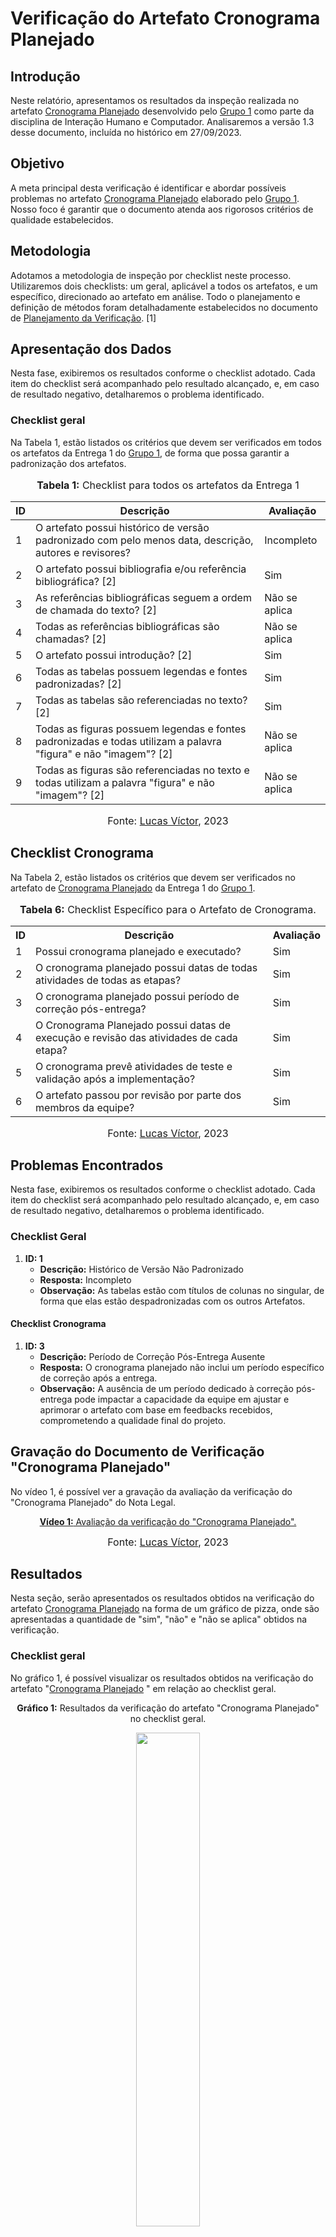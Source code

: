 # Verificação do Artefato Cronograma Planejado

## Introdução

Neste relatório, apresentamos os resultados da inspeção realizada no artefato [Cronograma Planejado](https://github.com/Interacao-Humano-Computador/2023.2-NotaLegal/blob/main/docs/planejamento%20do%20projeto/cronograma_planejado.md) desenvolvido pelo [Grupo 1](https://github.com/Interacao-Humano-Computador/2023.2-NotaLegal/tree/main) como parte da disciplina de Interação Humano e Computador. Analisaremos a versão 1.3 desse documento, incluída no histórico em 27/09/2023.

## Objetivo

A meta principal desta verificação é identificar e abordar possíveis problemas no artefato [Cronograma Planejado](https://github.com/Interacao-Humano-Computador/2023.2-NotaLegal/blob/main/docs/planejamento%20do%20projeto/cronograma_planejado.md)   elaborado pelo [Grupo 1](https://github.com/Interacao-Humano-Computador/2023.2-NotaLegal/tree/main). Nosso foco é garantir que o documento atenda aos rigorosos critérios de qualidade estabelecidos.

## Metodologia

Adotamos a metodologia de inspeção por checklist neste processo. Utilizaremos dois checklists: um geral, aplicável a todos os artefatos, e um específico, direcionado ao artefato em análise. Todo o planejamento e definição de métodos foram detalhadamente estabelecidos no documento de [Planejamento da Verificação](https://github.com/Interacao-Humano-Computador/2023.2-NotaLegal/blob/main/docs/verificacao/Grupo%202/Entrega%201/planejamento-verificacao.md#planejamento-da-verifica%C3%A7%C3%A3o-da-etapa-1-do-grupo-2). [1]



## Apresentação dos Dados

Nesta fase, exibiremos os resultados conforme o checklist adotado. Cada item do checklist será acompanhado pelo resultado alcançado, e, em caso de resultado negativo, detalharemos o problema identificado.

### Checklist geral

Na Tabela 1, estão listados os critérios que devem ser verificados em todos os artefatos da Entrega 1 do [Grupo 1](https://github.com/Interacao-Humano-Computador/2023.2-NotaLegal/tree/main), de forma que possa garantir a padronização dos artefatos.


<div align="center">
<font size="3"><p style="text-align: center"><b>Tabela 1:</b> Checklist para todos os artefatos da Entrega 1</p></font>

<table>
  <thead>
    <tr>
      <th>ID</th>
      <th>Descrição</th>
      <th>Avaliação</th>
    </tr>
  </thead>
  <tbody>
    <tr>
      <td>1</td>
      <td>O artefato possui histórico de versão padronizado com pelo menos data, descrição, autores e revisores?</td>
      <td>Incompleto</td>
    </tr>
    <tr>
      <td>2</td>
      <td>O artefato possui bibliografia e/ou referência bibliográfica? [2]</td>
      <td>Sim</td>
    </tr>
    <tr>
      <td>3</td>
      <td>As referências bibliográficas seguem a ordem de chamada do texto? [2]</td>
      <td>Não se aplica</td>
    </tr>
    <tr>
      <td>4</td>
      <td>Todas as referências bibliográficas são chamadas? [2]</td>
      <td>Não se aplica</td>
    </tr>
    <tr>
      <td>5</td>
      <td>O artefato possui introdução? [2]</td>
      <td>Sim</td>
    </tr>
    <tr>
      <td>6</td>
      <td>Todas as tabelas possuem legendas e fontes padronizadas? [2]</td>
      <td>Sim</td>
    </tr>
    <tr>
      <td>7</td>
      <td>Todas as tabelas são referenciadas no texto? [2]</td>
      <td>Sim</td>
    </tr>
    <tr>
      <td>8</td>
      <td>Todas as figuras possuem legendas e fontes padronizadas e todas utilizam a palavra "figura" e não "imagem"? [2]</td>
      <td>Não se aplica</td>
    </tr>
    <tr>
      <td>9</td>
      <td>Todas as figuras são referenciadas no texto e todas utilizam a palavra "figura" e não "imagem"? [2]</td>
      <td>Não se aplica</td>
    </tr>
</table>

<font size="3"><p style="text-align: center">Fonte: <a href="https://github.com/Lucas13032003">Lucas Víctor</a>, 2023</p></font>
</div>

## Checklist Cronograma

Na Tabela 2, estão listados os critérios que devem ser verificados no artefato de [Cronograma Planejado](https://github.com/Interacao-Humano-Computador/2023.2-NotaLegal/blob/main/docs/planejamento%20do%20projeto/cronograma_planejado.md)  da Entrega 1 do [Grupo 1](https://github.com/Interacao-Humano-Computador/2023.2-NotaLegal/tree/main).


<div align="center">
  <font size="3"><p style="text-align: center"><b>Tabela 6:</b> Checklist Específico para o Artefato de Cronograma.</p></font>

  <table>
    <tr>
      <th>ID</th>
      <th>Descrição</th>
      <th>Avaliação</th>
    </tr>
    <tr>
      <td>1</td>
      <td>Possui cronograma planejado e executado?</td>
      <td>Sim</td>
    </tr>
    <tr>
      <td>2</td>
      <td> O cronograma planejado possui datas de todas atividades de todas as etapas?</td>
      <td>Sim</td>
    </tr>
    <tr>
      <td>3</td>
      <td>O cronograma planejado possui período de correção pós-entrega?</td>
      <td>Sim</td>
    </tr>
    <tr>
      <td>4</td>
      <td>O Cronograma Planejado possui datas de execução e revisão das atividades de cada etapa?</td>
      <td>Sim</td>
    </tr>
    <tr>
      <td>5</td>
      <td>O cronograma prevê atividades de teste e validação após a implementação?</td>
      <td>Sim</td>
    </tr>
    <tr>
      <td>6</td>
      <td>O artefato passou por revisão por parte dos membros da equipe?</td>
      <td>Sim</td>
    </tr>
  </table>

<font size="3"><p style="text-align: center">Fonte: <a href="https://github.com/Lucas13032003">Lucas Víctor</a>, 2023</p></font>

</div>

## Problemas Encontrados

Nesta fase, exibiremos os resultados conforme o checklist adotado. Cada item do checklist será acompanhado pelo resultado alcançado, e, em caso de resultado negativo, detalharemos o problema identificado.


### Checklist Geral


1. **ID: 1**
   - **Descrição:** Histórico de Versão Não Padronizado
   - **Resposta:** Incompleto
   - **Observação:** As tabelas estão com títulos de colunas no singular, de forma que elas estão despadronizadas com os outros Artefatos.

#### Checklist Cronograma

1. **ID: 3**
   - **Descrição:** Período de Correção Pós-Entrega Ausente
   - **Resposta:** O cronograma planejado não inclui um período específico de correção após a entrega.
   - **Observação:** A ausência de um período dedicado à correção pós-entrega pode impactar a capacidade da equipe em ajustar e aprimorar o artefato com base em feedbacks recebidos, comprometendo a qualidade final do projeto.


## Gravação do Documento de Verificação "Cronograma Planejado"

No vídeo 1, é possível ver a gravação da avaliação da verificação do "Cronograma Planejado" do Nota Legal.

<div align="center">
  
<p style="text-align: center"><a href="#" target="blanket"><b>Vídeo 1:</b> Avaliação da verificação do "Cronograma Planejado".</a></p>



<font size="3"><p style="text-align: center">Fonte: <a href="https://github.com/Lucas13032003">Lucas Víctor</a>, 2023</p></font>

</div>

## Resultados

Nesta seção, serão apresentados os resultados obtidos na verificação do artefato [Cronograma Planejado](https://github.com/Interacao-Humano-Computador/2023.2-NotaLegal/blob/main/docs/planejamento%20do%20projeto/cronograma_planejado.md)  na forma de um gráfico de pizza, onde são apresentadas a quantidade de "sim", "não" e "não se aplica" obtidos na verificação.

### Checklist geral

No gráfico 1, é possível visualizar os resultados obtidos na verificação do artefato "[Cronograma Planejado](https://github.com/Interacao-Humano-Computador/2023.2-NotaLegal/blob/main/docs/planejamento%20do%20projeto/cronograma_planejado.md) " em relação ao checklist geral.

<div align="center">
  <p><b>Gráfico 1:</b> Resultados da verificação do artefato "Cronograma Planejado" no checklist geral.</p>

  <img src="" style="width: 45%;">

<font size="3"><p style="text-align: center">Fonte: <a href="https://github.com/Lucas13032003">Lucas Víctor</a>, 2023</p></font>
</div>

### Checklist específico

No gráfico 2, é possível visualizar os resultados obtidos na verificação do artefato "[Cronograma Planejado](https://github.com/Interacao-Humano-Computador/2023.2-NotaLegal/blob/main/docs/planejamento%20do%20projeto/cronograma_planejado.md)  " em relação ao checklist específico.

<div align="center">
  <p><b>Gráfico 2:</b> Resultados da verificação do artefato "Cronograma Planejado" no checklist específico.</p>

  <img src="" style="width: 45%;">

<font size="3"><p style="text-align: center">Fonte: <a href="https://github.com/Lucas13032003">Lucas Víctor</a>, 2023</p></font>

</div>

### Conclusão

A verificação identificou alguns pontos que requerem atenção e melhorias no artefato [Cronograma Planejado](https://github.com/Interacao-Humano-Computador/2023.2-NotaLegal/blob/main/docs/planejamento%20do%20projeto/cronograma_planejado.md)  elaborado pelo [Grupo 1](https://github.com/Interacao-Humano-Computador/2023.2-NotaLegal/tree/main). Recomenda-se uma revisão e ajustes conforme os problemas relatados.


## Referências Bibliográficas

> [1] FAGAN, Michael E. Design and Code Inspections to Reduce Errors in Program Development. 1976.

> [2] Normas ABNT: 2023. Disponível em: https://www.normasabnt.org/normas-abnt-2023/. Acesso em: 18 de novembro de 2023.

## Bibliografia
>
> VICTOR, Lucas. [Planejamento da Verificação](https://github.com/Interacao-Humano-Computador/2023.2-NotaLegal/blob/main/docs/verificacao/Grupo-01/Entrega-01/planejamento-verificacao-e1-grupo1.md), GAMA, FGA, 2023. Acesso em: 28 de novembro de 2023.
>
> Nota Legal. [Cronograma Planejado](https://github.com/Interacao-Humano-Computador/2023.2-NotaLegal/blob/main/docs/planejamento%20do%20projeto/cronograma_planejado.md) , FGA, GAMA, 2023. Acesso em: 28 de novembro de 2023.

## Histórico de Versões

| Versão | Data   | Descrição     | Autor     |  Revisor        |
| :----: | ------ | ------------- | --------- | :-------------: |
| `1.0`  | 29/11/2023 | Criação do documento  | [Lucas Víctor](https://github.com/Lucas1303200)| [Lucas Oliveira](https://github.com/) |
| `1.1`  | 29/11/2023 | Analise do documento  | [Lucas Víctor](https://github.com/Lucas1303200)| [Lucas Oliveira](https://github.com/) |


